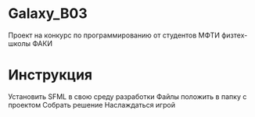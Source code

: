 # Galaxy_B03
Проект на конкурс по программированию от студентов МФТИ физтех-школы ФАКИ



# Инструкция
Установить SFML в свою среду разработки
Файлы положить в папку с проектом
Собрать решение
Наслаждаться игрой
